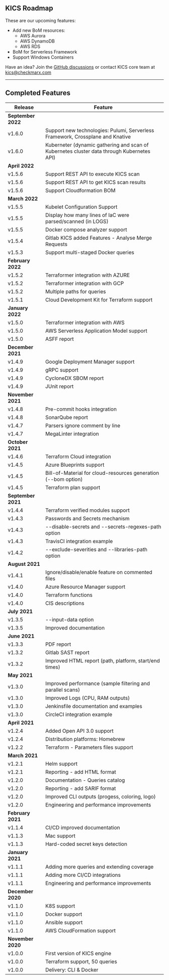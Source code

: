 ## KICS Roadmap

These are our upcoming features:

- Add new BoM resources:
    - AWS Aurora 
    - AWS DynamoDB 
    - AWS RDS 
-   BoM for Serverless Framework
-   Support Windows Containers

Have an idea?
Join the <a href="https://github.com/Checkmarx/kics/discussions" target="_blank">GitHub discussions</a> or contact KICS core team at [kics@checkmarx.com](mailto:kics@checkmarx.com)

---

## Completed Features

| Release            | Feature                                                                                   |
| ------------------ | ----------------------------------------------------------------------------------------- |
| **September 2022** |
| v1.6.0             | Support new technologies: Pulumi, Serverless Framework, Crossplane and Knative            |
| v1.6.0             | Kuberneter (dynamic gathering and scan of Kubernetes cluster data through Kubernetes API) |
| **April 2022**     |
| v1.5.6             | Support REST API to execute KICS scan                                                     |
| v1.5.6             | Support REST API to get KICS scan results                                                 |
| v1.5.6             | Support Cloudformation BOM                                                                |
| **March 2022**     |
| v1.5.5             | Kubelet Configuration Support                                                             |
| v1.5.5             | Display how many lines of IaC were parsed/scanned (in LOGS)                               |
| v1.5.5             | Docker compose analyzer support                                                           |
| v1.5.4             | Gitlab KICS added Features - Analyse Merge Requests                                       |
| v1.5.3             | Support multi-staged Docker queries                                                       |
| **February 2022**  |
| v1.5.2             | Terraformer integration with AZURE                                                        |
| v1.5.2             | Terraformer integration with GCP                                                          |
| v1.5.2             | Multiple paths for queries                                                                |
| v1.5.1             | Cloud Development Kit for Terraform support                                               |
| **January 2022**   |
| v1.5.0             | Terraformer integration with AWS                                                          |
| v1.5.0             | AWS Serverless Application Model support                                                  |
| v1.5.0             | ASFF report                                                                               |
| **December 2021**  |
| v1.4.9             | Google Deployment Manager support                                                         |
| v1.4.9             | gRPC support                                                                              |
| v1.4.9             | CycloneDX SBOM report                                                                     |
| v1.4.9             | JUnit report                                                                              |
| **November 2021**  |
| v1.4.8             | Pre-commit hooks integration                                                              |
| v1.4.8             | SonarQube report                                                                          |
| v1.4.7             | Parsers ignore comment by line                                                            |
| v1.4.7             | MegaLinter integration                                                                    |
| **October 2021**   |
| v1.4.6             | Terraform Cloud integration                                                               |
| v1.4.5             | Azure Blueprints support                                                                  |
| v1.4.5             | Bill-of-Material for cloud-resources generation (--bom option)                            |
| v1.4.5             | Terraform plan support                                                                    |
| **September 2021** |
| v1.4.4             | Terraform verified modules support                                                        |
| v1.4.3             | Passwords and Secrets mechanism                                                           |
| v1.4.3             | --disable-secrets and --secrets-regexes-path option                                       |
| v1.4.3             | TravisCI integration example                                                              |
| v1.4.2             | --exclude-severities and --libraries-path option                                          |
| **August 2021**    |
| v1.4.1             | Ignore/disable/enable feature on commented files                                          |
| v1.4.0             | Azure Resource Manager support                                                            |
| v1.4.0             | Terraform functions                                                                       |
| v1.4.0             | CIS descriptions                                                                          |
| **July 2021**      |
| v1.3.5             | --input-data option                                                                       |
| v1.3.5             | Improved documentation                                                                    |
| **June 2021**      |
| v1.3.3             | PDF report                                                                                |
| v1.3.2             | Gitlab SAST report                                                                        |
| v1.3.2             | Improved HTML report (path, platform, start/end times)                                    |
| **May 2021**       |
| v1.3.0             | Improved performance (sample filtering and parallel scans)                                |
| v1.3.0             | Improved Logs (CPU, RAM outputs)                                                          |
| v1.3.0             | Jenkinsfile documentation and examples                                                    |
| v1.3.0             | CircleCI integration example                                                              |
| **April 2021**     |
| v1.2.4             | Added Open API 3.0 support                                                                |
| v1.2.4             | Distribution platforms: Homebrew                                                          |
| v1.2.2             | Terraform - Parameters files support                                                      |
| **March 2021**     |
| v1.2.1             | Helm support                                                                              |
| v1.2.1             | Reporting - add HTML format                                                               |
| v1.2.0             | Documentation - Queries catalog                                                           |
| v1.2.0             | Reporting - add SARIF format                                                              |
| v1.2.0             | Improved CLI outputs (progess, coloring, logo)                                            |
| v1.2.0             | Engineering and performance improvements                                                  |
| **February 2021**  |
| v1.1.4             | CI/CD improved documentation                                                              |
| v1.1.3             | Mac support                                                                               |
| v1.1.3             | Hard-coded secret keys detection                                                          |
| **January 2021**   |
| v1.1.1             | Adding more queries and extending coverage                                                |
| v1.1.1             | Adding more CI/CD integrations                                                            |
| v1.1.1             | Engineering and performance improvements                                                  |
| **December 2020**  |
| v1.1.0             | K8S support                                                                               |
| v1.1.0             | Docker support                                                                            |
| v1.1.0             | Ansible support                                                                           |
| v1.1.0             | AWS CloudFormation support                                                                |
| **November 2020**  |
| v1.0.0             | First version of KICS engine                                                              |
| v1.0.0             | Terraform support, 50 queries                                                             |
| v1.0.0             | Delivery: CLI & Docker                                                                    |
